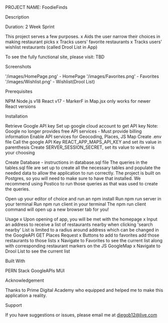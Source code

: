 PROJECT NAME: FoodieFinds

Description

Duration: 2 Week Sprint

This project serves a few purposes.
x Aids the user narrow their choices in making restaurant picks
x Tracks users' favorite restaurants
x Tracks users' wishlist restaurants (called Drool List in App) 

To see the fully functional site, please visit: TBD

Screenshots

'/images/HomePage.png' - HomePage
'/images/Favorites.png' - Favorites
'/images/Wishlist.png' - Wishlist(Drool List)

Prerequisites

NPM
Node.js v18
React v17 - MarkerF in Map.jsx only works for newer React versions

Installation

Retrieve Google API key
  Set up google cloud account to get API key
  Note: Google no longer provides free API services - Must provide billing information
  Enable API services for Geocoding, Places, JS Map
Create .env file
Call the google API Key REACT_APP_MAPS_API_KEY and set its value in parenthesis
Create SERVER_SESSION_SECRET, set its value to w/ever is your choosing

Create Database - instructions in database.sql file
The queries in the tables.sql file are set up to create all the necessary tables and populate the needed data to allow the application to run correctly. The project is built on Postgres, so you will need to make sure to have that installed. We recommend using Postico to run those queries as that was used to create the queries.

Open up your editor of choice and run an npm install
Run npm run server in your terminal
Run npm run client in your terminal
The npm run client command will open up a new browser tab for you!

Usage
x Upon opening of app, you will be met with the homepage
x Input an address to receive a list of restaurants nearby when clicking 'search nearby'
    List is limited to a radius around address which can be changed in the GoogleAPI GET Places Request
x Buttons to add to favorites add those restaurants to those lists
x Navigate to Favorites to see the current list along with corresponding restaurant markers on the JS GoogleMap
x Navigate to Drool List to see the current list

Built With

PERN Stack
GoogleAPIs
MUI

Acknowledgement

Thanks to Prime Digital Academy who equipped and helped me to make this application a reality.

Support

If you have suggestions or issues, please email me at diegob12@live.com
